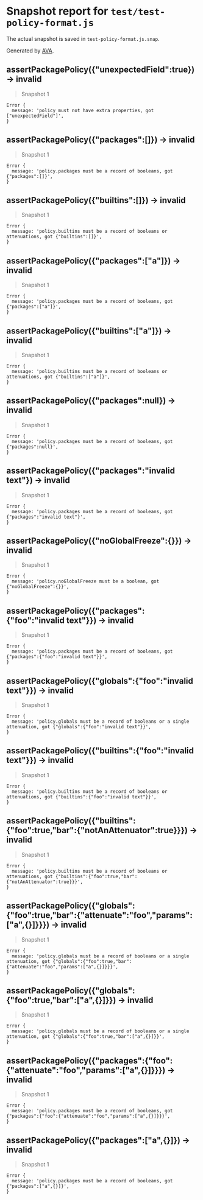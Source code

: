 # Snapshot report for `test/test-policy-format.js`

The actual snapshot is saved in `test-policy-format.js.snap`.

Generated by [AVA](https://avajs.dev).

## assertPackagePolicy({"unexpectedField":true}) -> invalid

> Snapshot 1

    Error {
      message: 'policy must not have extra properties, got ["unexpectedField"]',
    }

## assertPackagePolicy({"packages":[]}) -> invalid

> Snapshot 1

    Error {
      message: 'policy.packages must be a record of booleans, got {"packages":[]}',
    }

## assertPackagePolicy({"builtins":[]}) -> invalid

> Snapshot 1

    Error {
      message: 'policy.builtins must be a record of booleans or attenuations, got {"builtins":[]}',
    }

## assertPackagePolicy({"packages":["a"]}) -> invalid

> Snapshot 1

    Error {
      message: 'policy.packages must be a record of booleans, got {"packages":["a"]}',
    }

## assertPackagePolicy({"builtins":["a"]}) -> invalid

> Snapshot 1

    Error {
      message: 'policy.builtins must be a record of booleans or attenuations, got {"builtins":["a"]}',
    }

## assertPackagePolicy({"packages":null}) -> invalid

> Snapshot 1

    Error {
      message: 'policy.packages must be a record of booleans, got {"packages":null}',
    }

## assertPackagePolicy({"packages":"invalid text"}) -> invalid

> Snapshot 1

    Error {
      message: 'policy.packages must be a record of booleans, got {"packages":"invalid text"}',
    }

## assertPackagePolicy({"noGlobalFreeze":{}}) -> invalid

> Snapshot 1

    Error {
      message: 'policy.noGlobalFreeze must be a boolean, got {"noGlobalFreeze":{}}',
    }

## assertPackagePolicy({"packages":{"foo":"invalid text"}}) -> invalid

> Snapshot 1

    Error {
      message: 'policy.packages must be a record of booleans, got {"packages":{"foo":"invalid text"}}',
    }

## assertPackagePolicy({"globals":{"foo":"invalid text"}}) -> invalid

> Snapshot 1

    Error {
      message: 'policy.globals must be a record of booleans or a single attenuation, got {"globals":{"foo":"invalid text"}}',
    }

## assertPackagePolicy({"builtins":{"foo":"invalid text"}}) -> invalid

> Snapshot 1

    Error {
      message: 'policy.builtins must be a record of booleans or attenuations, got {"builtins":{"foo":"invalid text"}}',
    }

## assertPackagePolicy({"builtins":{"foo":true,"bar":{"notAnAttenuator":true}}}) -> invalid

> Snapshot 1

    Error {
      message: 'policy.builtins must be a record of booleans or attenuations, got {"builtins":{"foo":true,"bar":{"notAnAttenuator":true}}}',
    }

## assertPackagePolicy({"globals":{"foo":true,"bar":{"attenuate":"foo","params":["a",{}]}}}) -> invalid

> Snapshot 1

    Error {
      message: 'policy.globals must be a record of booleans or a single attenuation, got {"globals":{"foo":true,"bar":{"attenuate":"foo","params":["a",{}]}}}',
    }

## assertPackagePolicy({"globals":{"foo":true,"bar":["a",{}]}}) -> invalid

> Snapshot 1

    Error {
      message: 'policy.globals must be a record of booleans or a single attenuation, got {"globals":{"foo":true,"bar":["a",{}]}}',
    }

## assertPackagePolicy({"packages":{"foo":{"attenuate":"foo","params":["a",{}]}}}) -> invalid

> Snapshot 1

    Error {
      message: 'policy.packages must be a record of booleans, got {"packages":{"foo":{"attenuate":"foo","params":["a",{}]}}}',
    }

## assertPackagePolicy({"packages":["a",{}]}) -> invalid

> Snapshot 1

    Error {
      message: 'policy.packages must be a record of booleans, got {"packages":["a",{}]}',
    }
